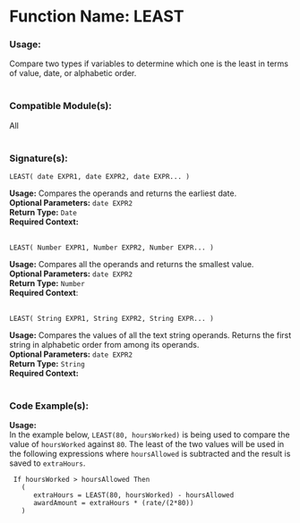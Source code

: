 # Function Name: LEAST

### Usage:
Compare two types if variables to determine which one is the least in terms of value, date, or alphabetic order.
<br><br>

### Compatible Module(s):
All
<br><br>

### Signature(s):
```
LEAST( date EXPR1, date EXPR2, date EXPR... )
```
**Usage:** Compares the operands and returns the earliest date.<br>
**Optional Parameters:** `date EXPR2`<br>
**Return Type:** `Date`<br>
**Required Context:**<br>
<br>

```
LEAST( Number EXPR1, Number EXPR2, Number EXPR... )
```
**Usage:** Compares all the operands and returns the smallest value.<br>
**Optional Parameters:** `date EXPR2`<br>
**Return Type:** `Number`<br>
**Required Context**:<br>
<br>

```
LEAST( String EXPR1, String EXPR2, String EXPR... )
```
**Usage:** Compares the values of all the text string operands. Returns the first string in alphabetic order from among its operands.<br>
**Optional Parameters:** `date EXPR2`<br>
**Return Type:** `String`<br>
**Required Context:**<br>
<br>

### Code Example(s):
**Usage:**<br>
In the example below, `LEAST(80, hoursWorked)` is being used to compare the value of `hoursWorked` against `80`. The least of the two values will be used in the following expressions where `hoursAllowed` is subtracted and the result is saved to `extraHours`. 

```
 If hoursWorked > hoursAllowed Then
   (
      extraHours = LEAST(80, hoursWorked) - hoursAllowed
      awardAmount = extraHours * (rate/(2*80))
   ) 
```